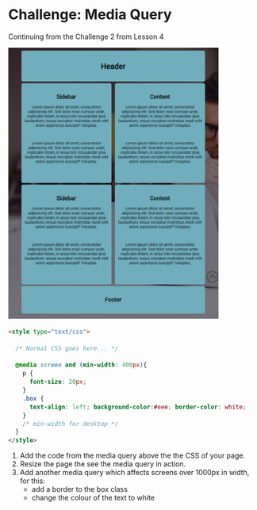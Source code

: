 # Challenge: Media Query

Continuing from the Challenge 2 from Lesson 4 

![layout](img/layout.png)

```html
<style type="text/css"> 

  /* Normal CSS goes here... */
  
  @media screen and (min-width: 400px){ 
    p {
      font-size: 20px;
    } 
    .box {
      text-align: left; background-color:#eee; border-color: white;
    }
    /* min-width for desktop */
  } 
</style>
```

1. Add the code from the media query above the the CSS of your page.
2. Resize the page the see the media query in action.
3. Add another media query which affects screens over 1000px in width, for this:
    - add a border to the box class
    - change the colour of the text to white
